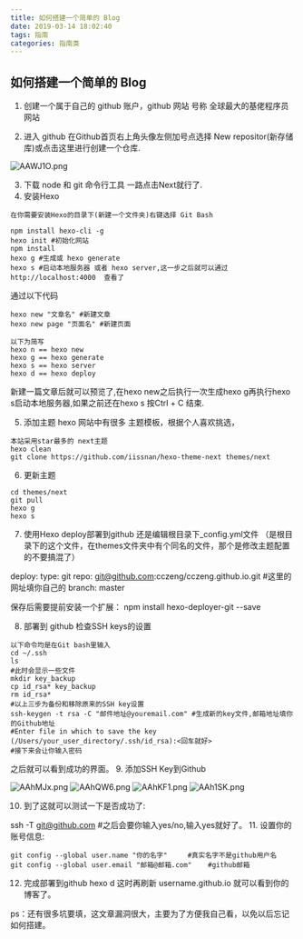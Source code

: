 ```yaml
---
title: 如何搭建一个简单的 Blog
date: 2019-03-14 18:02:40
tags: 指南
categories: 指南类
---
```


## 如何搭建一个简单的 Blog

1. 创建一个属于自己的 github 账户，github 网站 号称 全球最大的基佬程序员网站

2. 进入 github 在Github首页右上角头像左侧加号点选择 New repositor(新存储库)或点击这里进行创建一个仓库.

<img src="https://s2.ax1x.com/2019/03/14/AAWJ1O.png" alt="AAWJ1O.png" border="0" />

3. 下载 node 和 git 命令行工具  一路点击Next就行了.
4. 安装Hexo
<!--more-->
```
在你需要安装Hexo的目录下(新建一个文件夹)右键选择 Git Bash

npm install hexo-cli -g   
hexo init #初始化网站   
npm install   
hexo g #生成或 hexo generate   
hexo s #启动本地服务器 或者 hexo server,这一步之后就可以通过 http://localhost:4000  查看了
```
通过以下代码
```
hexo new "文章名" #新建文章
hexo new page "页面名" #新建页面   
```
```
以下为简写
hexo n == hexo new
hexo g == hexo generate
hexo s == hexo server
hexo d == hexo deploy
```
新建一篇文章后就可以预览了,在hexo new之后执行一次生成hexo g再执行hexo s启动本地服务器,如果之前还在hexo s 按Ctrl + C 结束.

5. 添加主题
hexo 网站中有很多 主题模板，根据个人喜欢挑选，
```
本站采用star最多的 next主题 
hexo clean
git clone https://github.com/iissnan/hexo-theme-next themes/next 
```

6. 更新主题
```
cd themes/next
git pull
hexo g
hexo s
```
7. 使用Hexo deploy部署到github
还是编辑根目录下_config.yml文件 （是根目录下的这个文件，在themes文件夹中有个同名的文件，那个是修改主题配置的不要搞混了）

deploy:
    type: git
    repo: git@github.com:cczeng/cczeng.github.io.git  #这里的网址填你自己的
    branch: master  

保存后需要提前安装一个扩展：
npm install hexo-deployer-git --save 

8. 部署到 github  检查SSH keys的设置
```
以下命令均是在Git bash里输入
cd ~/.ssh
ls
#此时会显示一些文件
mkdir key_backup
cp id_rsa* key_backup
rm id_rsa*  
#以上三步为备份和移除原来的SSH key设置
ssh-keygen -t rsa -C "邮件地址@youremail.com" #生成新的key文件,邮箱地址填你的Github地址
#Enter file in which to save the key (/Users/your_user_directory/.ssh/id_rsa):<回车就好>
#接下来会让你输入密码
```
之后就可以看到成功的界面。
9. 添加SSH Key到Github

<img src="https://s2.ax1x.com/2019/03/14/AAhMJx.png" alt="AAhMJx.png" border="0" />
<img src="https://s2.ax1x.com/2019/03/14/AAhQW6.png" alt="AAhQW6.png" border="0" />
<img src="https://s2.ax1x.com/2019/03/14/AAhKF1.png" alt="AAhKF1.png" border="0" />
<img src="https://s2.ax1x.com/2019/03/14/AAh1SK.png" alt="AAh1SK.png" border="0" />

10. 到了这就可以测试一下是否成功了:

ssh -T git@github.com
#之后会要你输入yes/no,输入yes就好了。
11. 设置你的账号信息:
```
git config --global user.name "你的名字"     #真实名字不是github用户名
git config --global user.email "邮箱@邮箱.com"    #github邮箱
```
12. 完成部署到github
hexo d
这时再刷新 username.github.io 就可以看到你的博客了。

ps：还有很多坑要填，这文章漏洞很大，主要为了方便我自己看，以免以后忘记如何搭建。
